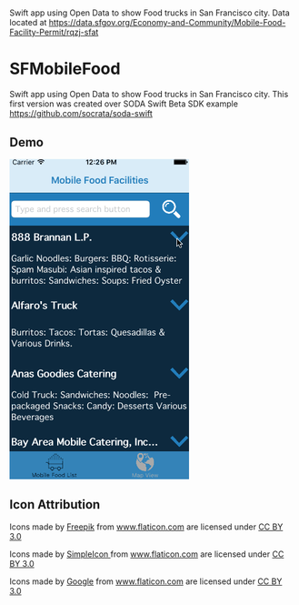 # 
Swift app using Open Data to show Food trucks in San Francisco city.
Data located at https://data.sfgov.org/Economy-and-Community/Mobile-Food-Facility-Permit/rqzj-sfat

SFMobileFood
============

Swift app using Open Data to show Food trucks in San Francisco city.
This first version was created over SODA Swift Beta SDK example https://github.com/socrata/soda-swift

## Demo

![SFMobileFood Demo](https://github.com/iyepes/SFMobileFood/blob/master/SFMobileFood.gif)

## Icon Attribution

Icons made by <a href="http://www.freepik.com" target="_blank">Freepik</a> from <a href="http://www.flaticon.com" target="_blank">www.flaticon.com</a> are licensed under <a title="Creative Commons BY 3.0" href="http://creativecommons.org/licenses/by/3.0/">CC BY 3.0</a>

Icons made by <a title=" SimpleIcon " href="http://www.flaticon.com/authors/simpleicon" target="_blank">SimpleIcon </a> from <a title="Flaticon" href="http://www.flaticon.com"> www.flaticon.com</a> are licensed under <a title=" Creative Commons BY 3.0 " href="http://creativecommons.org/licenses/by/3.0/">CC BY 3.0</a>

Icons made by <a title="Google" href="http://www.flaticon.com/authors/google" target="_blank">Google</a> from <a title="Flaticon" href="http://www.flaticon.com">www.flaticon.com</a> are licensed under <a title="Creative Commons BY 3.0" href="http://creativecommons.org/licenses/by/3.0/">CC BY 3.0</a>
